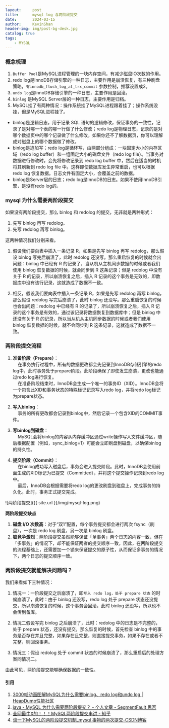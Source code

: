 ```yaml
---
layout:     post
title:      mysql log 与两阶段提交
date:       2024-03-15
author:     KevinShan
header-img: img/post-bg-desk.jpg
catalog: true
tags:
    - MYSQL 
---
```


### 概念梳理

1. `Buffer Pool`是MySQL进程管理的一块内存空间，有减少磁盘IO次数的作用。
2. redo log是InnoDB存储引擎的一种日志，主要作用是崩溃恢复，有三种刷盘策略，`有innodb_flush_log_at_trx_commit` 参数控制，推荐设置成2。
3. `undo log`是InnoDB存储引擎的一种日志，主要作用是回滚。
4. `binlog` 是MySQL Server层的一种日志，主要作用是归档。
5. MySQL挂了有两种情况：操作系统挂了MySQL进程跟着挂了；操作系统没挂，但是MySQL进程挂了。

* binlog是逻辑日志，用于记录 SQL 语句的逻辑修改，保证事务的一致性，记录了是对哪一个表的哪一行做了什么修改；redo log是物理日志，记录的是对哪个数据页中的哪个记录做了什么修改，如果你还不了解数据页，你可以理解成对磁盘上的哪个数据做了修改。    
* binlog是追加写；redo log是循环写，由两部分组成：一块固定大小的内存区域（redo log buffer）和一组固定大小的磁盘文件（redo log file）。当事务对数据进行修改时，会先将修改记录到 redo log buffer 中，然后在适当的时机将其刷新到 redo log file 中。这样即使数据库发生异常重启，也可以根据 redo log 恢复数据。日志文件有固定大小，会覆盖之前的数据。    
* binlog是Server层的日志；redo log是InnoDB的日志。如果不使用InnoDB引擎，是没有redo log的。

### mysql 为什么需要两阶段提交

如果没有两阶段提交，那么 binlog 和 redolog 的提交，无非就是两种形式：

1.  先写 binlog 再写 redolog。
2.  先写 redolog 再写 binlog。

这两种情况我们分别来看。

1. 假设我们要向表中插入一条记录 R，如果是先写 binlog 再写 redolog，那么假设 binlog 写完后崩溃了，此时 redolog 还没写。那么重启恢复的时候就会出问题：binlog 中已经有 R 的记录了，当从机从主机同步数据的时候或者我们使用 binlog 恢复数据的时候，就会同步到 R 这条记录；但是 redolog 中没有关于 R 的记录，所以崩溃恢复之后，插入 R 记录的这个事务是无效的，即数据库中没有该行记录，这就造成了数据不一致。

2. 相反，假设我们要向表中插入一条记录 R，如果是先写 redolog 再写 binlog，那么假设 redolog 写完后崩溃了，此时 binlog 还没写。那么重启恢复的时候也会出问题：redolog 中已经有 R 的记录了，所以崩溃恢复之后，插入 R 记录的这个事务是有效的，通过该记录将数据恢复到数据库中；但是 binlog 中还没有关于 R 的记录，所以当从机从主机同步数据的时候或者我们使用 binlog 恢复数据的时候，就不会同步到 R 这条记录，这就造成了数据不一致。

### 两阶段提交流程

1.  **准备阶段（Prepare）**：  
        在事务执行过程中，所有的数据更改都会先记录到InnoDB存储引擎的redo log中，此时事务处于prepare阶段。此阶段确保了即使发生崩溃，更改也能通过redo log进行恢复。  
        在准备阶段结束时，InnoDB会生成一个唯一的事务ID（XID）。InnoDB会将一个包含此XID和事务状态的特殊标记记录写入redo log，并将redo log标记为prepare状态。

2.  **写入binlog**：  
        事务的所有更改都会记录到binlog中，然后记录一个包含XID的COMMIT事件。

3.  **写binlog到磁盘**：  
        MySQL会将binlog的内容从内存缓冲区通过write操作写入文件缓冲区，随后根据配置（例如，sync\_binlog=1）可能会立即刷盘到磁盘，以确保binlog的持久性。

4.  **提交阶段（Commit）**：  
        在binlog成功写入磁盘后，事务会进入提交阶段。此时，InnoDB会使用前面生成的XID标记为已提交（Committed），并将这个提交操作记录到redo log中。  
        最后，InnoDB会根据需要将redo log的更改刷盘到磁盘上，完成事务的持久化。此时，事务正式提交完成。  
    

![两阶段提交]({{ site.url }}/img/mysql-log.png)

 **两阶段提交缺点**    
1. **磁盘 I/O 次数高**：对于“双1”配置，每个事务提交都会进行两次 fsync（刷盘），一次是 redo log 刷盘，另一次是 binlog 刷盘。
2. **锁竞争激烈**：两阶段提交虽然能够保证「单事务」两个日志的内容一致，但在「多事务」的情况下，却不能保证两者的提交顺序一致，因此，在两阶段提交的流程基础上，还需要加一个锁来保证提交的原子性，从而保证多事务的情况下，两个日志的提交顺序一致。

### 两阶段提交就能解决问题吗？

我们来看如下三种情况：

1. 情况一：一阶段提交之后崩溃了，即`写入 redo log，处于 prepare 状态` 的时候崩溃了，此时：由于 binlog 还没写，redo log 处于 prepare 状态还没提交，所以崩溃恢复的时候，这个事务会回滚，此时 binlog 还没写，所以也不会传到备库。

2. 情况二假设写完 binlog 之后崩溃了，此时：redolog 中的日志是不完整的，处于 prepare 状态，还没有提交，那么恢复的时候，首先检查 binlog 中的事务是否存在并且完整，如果存在且完整，则直接提交事务，如果不存在或者不完整，则回滚事务。

3. 情况三：假设 redolog 处于 commit 状态的时候崩溃了，那么重启后的处理方案同情况二。

由此可见，两阶段提交能够确保数据的一致性。

#### 引用

1. [3000帧动画图解MySQL为什么需要binlog、redo log和undo log | HeapDump性能社区](https://heapdump.cn/article/3890459)
2. [java - MySQL 为什么需要两阶段提交？ - 个人文章 - SegmentFault 思否](https://segmentfault.com/a/1190000041624620)
3. [全网最牛X的！！！MySQL两阶段提交串讲 - 知乎](https://zhuanlan.zhihu.com/p/343449447)
4. [谈一下MySQL的两阶段提交机制_mysql 事物的两次提交-CSDN博客](https://blog.csdn.net/WLKQNYJY_SHT/article/details/139889202)
